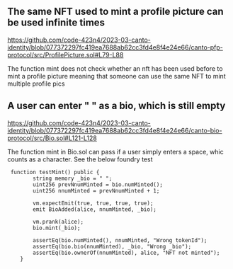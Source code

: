 ## The same NFT used to mint a profile picture can be used infinite times
https://github.com/code-423n4/2023-03-canto-identity/blob/077372297fc419ea7688ab62cc3fd4e8f4e24e66/canto-pfp-protocol/src/ProfilePicture.sol#L79-L88

The function mint does not check whether an nft has been used before to mint a profile picture meaning that someone can use the same NFT to mint multiple profile pics






## A user can enter " " as a bio, which is still empty

https://github.com/code-423n4/2023-03-canto-identity/blob/077372297fc419ea7688ab62cc3fd4e8f4e24e66/canto-bio-protocol/src/Bio.sol#L121-L128

The function mint in Bio.sol can pass if a user simply enters a space, whic counts as a character. See the below foundry test 
```
 function testMint() public {
        string memory _bio = " ";
        uint256 prevNnumMinted = bio.numMinted();
        uint256 nnumMinted = prevNnumMinted + 1;

        vm.expectEmit(true, true, true, true);
        emit BioAdded(alice, nnumMinted, _bio);

        vm.prank(alice);
        bio.mint(_bio);

        assertEq(bio.numMinted(), nnumMinted, "Wrong tokenId");
        assertEq(bio.bio(nnumMinted), _bio, "Wrong _bio");
        assertEq(bio.ownerOf(nnumMinted), alice, "NFT not minted");
    }
```








